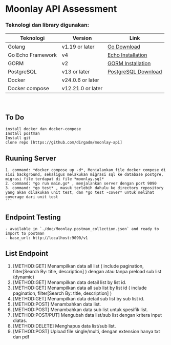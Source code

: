 # Moonlay API Assessment

### Teknologi dan library digunakan:
| Teknologi   | Version | Link |
| ----------- | ---------------- | ------------------- |
| Golang      | v1.19 or later   | [Go Download](https://go.dev/dl)  |
| Go Echo Framework     | v4     | [Echo Installation](https://echo.labstack.com/guide/#installation) | 
| GORM | v2 | [GORM Installation](https://gorm.io/docs/#Install) |
| PostgreSQL | v13 or later | [PostgreSQL Download](https://www.postgresql.org/download/) |
| Docker | v24.0.6 or later |  |
| Docker compose| v12.21.0 or later |  |
<br>

## To Do
    install docker dan docker-compose
    Install postman
    Install git
    clone repo [https://github.com/dirgadm/moonlay-api]

## Ruuning Server
    1. command: *docker compose up -d*, Menjalankan file docker compose di sisi background, sekaligus melakukan migrasi sql ke database postgre, migrasi file terdapat di file *moonlay.sql*
    2. command: *go run main.go* , menjalankan server dengan port 9090
    3. command: *go test* , masuk terlebih dahulu ke directory repository yang akan dilakukan unit test, dan *go test -cover* untuk melihat coverage dari unit test
    ```

## Endpoint Testing 
    - available in `./doc/Moonlay.postman_collection.json` and ready to import to postman
    - base_url: http://localhost:9090/v1

## List Endpoint
1. [METHOD:GET] Menampilkan data all list ( include pagination, filter[Search By: title, description] ) dengan atau tanpa preload sub list (dynamic)
2. [METHOD:GET] Menampilkan data detail list by list id.
3. [METHOD:GET] Menampilkan data all sub list by list id ( include pagination, filter[Search By: title, description] )
4. [METHOD:GET] Menampilkan data detail sub list by sub list id.
5. [METHOD:POST] Menambahkan data list.
6. [METHOD:POST] Menambahkan data sub list untuk spesifik list.
7. [METHOD:POST/PUT] Mengubah data list/sub list dengan kritera input diatas. 
8. [METHOD:DELETE] Menghapus data list/sub list. 
9. [METHOD:POST] Upload file single/multi, dengan extension hanya txt dan pdf 